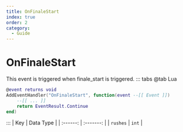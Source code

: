 ```yaml
---
title: OnFinaleStart
index: true
order: 2
category:
  - Guide
---
```


# OnFinaleStart
This event is triggered when finale_start is triggered.
::: tabs
@tab Lua
```lua
@event returns void
AddEventHandler("OnFinaleStart", function(event --[[ Event ]])
    --[[ ... ]]
    return EventResult.Continue
end)
```

:::
|    Key   | Data Type |
| :------: | :-------: |
| `rushes` |   `int`   |